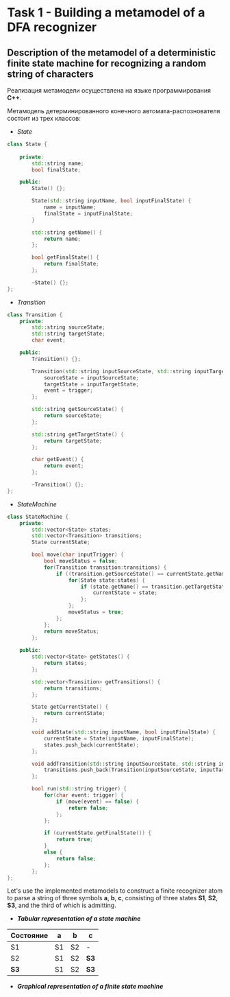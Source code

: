 # Task 1 - Building a metamodel of a DFA recognizer

## Description of the metamodel of a deterministic finite state machine for recognizing a random string of characters

Реализация метамодели осуществлена на языке программирования **С++**.

Метамодель детерминированного конечного автомата-распознователя состоит из трех классов:

* *State*

```c++
class State {
    
    private:
        std::string name;
        bool finalState;

    public:
        State() {};

        State(std::string inputName, bool inputFinalState) {
            name = inputName;
            finalState = inputFinalState;
        }

        std::string getName() { 
            return name; 
        };

        bool getFinalState() { 
            return finalState; 
        };

        ~State() {};
};
```

* *Transition*

```c++
class Transition {
    private:
        std::string sourceState;
		std::string targetState;
        char event; 

    public:
        Transition() {};

        Transition(std::string inputSourceState, std::string inputTargetState, char trigger) {
            sourceState = inputSourceState;
            targetState = inputTargetState;
            event = trigger;
        };

        std::string getSourceState() { 
            return sourceState; 
        };

        std::string getTargetState() { 
            return targetState; 
        };

        char getEvent() { 
            return event; 
        };

        ~Transition() {};
};
```

* *StateMachine*

```c++
class StateMachine {
    private:
        std::vector<State> states;
        std::vector<Transition> transitions;
        State currentState;

        bool move(char inputTrigger) {
            bool moveStatus = false;
            for(Transition transition:transitions) {
                if ((transition.getSourceState() == currentState.getName()) and (transition.getEvent() == inputTrigger)) {
                    for(State state:states) {
                        if (state.getName() == transition.getTargetState()) {
                            currentState = state;
                        };
                    };
                    moveStatus = true;
                };
            };
            return moveStatus;
        };
    
    public:
        std::vector<State> getStates() { 
            return states; 
        };

        std::vector<Transition> getTransitions() { 
            return transitions; 
        };

        State getCurrentState() { 
            return currentState; 
        };

        void addState(std::string inputName, bool inputFinalState) {
            currentState = State(inputName, inputFinalState);
            states.push_back(currentState);
        };

        void addTransition(std::string inputSourceState, std::string inputTargetState, char trigger) {
            transitions.push_back(Transition(inputSourceState, inputTargetState, trigger));
        };

        bool run(std::string trigger) {
            for(char event: trigger) {
                if (move(event) == false) {
                    return false;
                };
            };

            if (currentState.getFinalState()) {
                return true;
            }
            else {
                return false;
            };
        };
};
```


Let's use the implemented metamodels to construct a finite recognizer atom to parse a string of three symbols **a**, **b**, **c**, consisting of three states **S1**, **S2**, **S3**, and the third of which is admitting.

* ***Tabular representation of a state machine***

| Состояние | a | b | c |
| --- | --- | --- | --- |
| S1 | S1 | S2 | - |
| S2 | S1 | S2 | **S3** |
| **S3** | S1 | S2 | **S3** |

* ***Graphical representation of a finite state machine***



